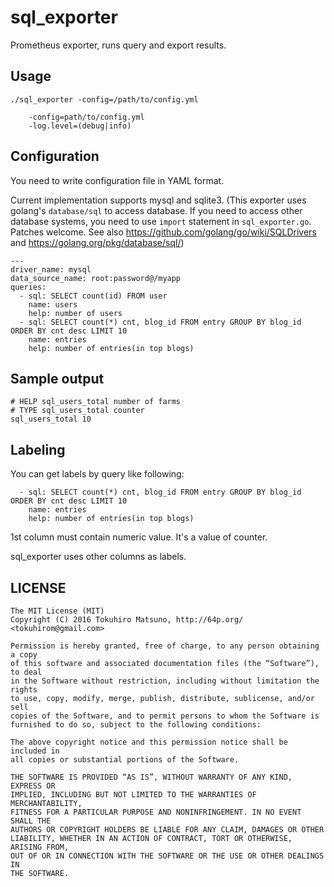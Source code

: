 # sql_exporter

Prometheus exporter, runs query and export results.

## Usage

    ./sql_exporter -config=/path/to/config.yml

        -config=path/to/config.yml
        -log.level=(debug|info)

## Configuration

You need to write configuration file in YAML format.

Current implementation supports mysql and sqlite3.
(This exporter uses golang's `database/sql` to access database.
If you need to access other database systems, you need to use `import` statement in `sql_exporter.go`.
Patches welcome.
See also https://github.com/golang/go/wiki/SQLDrivers and https://golang.org/pkg/database/sql/)

    ---
    driver_name: mysql
    data_source_name: root:password@/myapp
    queries:
      - sql: SELECT count(id) FROM user
        name: users
        help: number of users
      - sql: SELECT count(*) cnt, blog_id FROM entry GROUP BY blog_id ORDER BY cnt desc LIMIT 10
        name: entries
        help: number of entries(in top blogs)

## Sample output

    # HELP sql_users_total number of farms
    # TYPE sql_users_total counter
    sql_users_total 10

## Labeling

You can get labels by query like following:

      - sql: SELECT count(*) cnt, blog_id FROM entry GROUP BY blog_id ORDER BY cnt desc LIMIT 10
        name: entries
        help: number of entries(in top blogs)

1st column must contain numeric value. It's a value of counter.

sql\_exporter uses other columns as labels.

## LICENSE

    The MIT License (MIT)
    Copyright (C) 2016 Tokuhiro Matsuno, http://64p.org/ <tokuhirom@gmail.com>

    Permission is hereby granted, free of charge, to any person obtaining a copy
    of this software and associated documentation files (the “Software”), to deal
    in the Software without restriction, including without limitation the rights
    to use, copy, modify, merge, publish, distribute, sublicense, and/or sell
    copies of the Software, and to permit persons to whom the Software is
    furnished to do so, subject to the following conditions:

    The above copyright notice and this permission notice shall be included in
    all copies or substantial portions of the Software.

    THE SOFTWARE IS PROVIDED “AS IS”, WITHOUT WARRANTY OF ANY KIND, EXPRESS OR
    IMPLIED, INCLUDING BUT NOT LIMITED TO THE WARRANTIES OF MERCHANTABILITY,
    FITNESS FOR A PARTICULAR PURPOSE AND NONINFRINGEMENT. IN NO EVENT SHALL THE
    AUTHORS OR COPYRIGHT HOLDERS BE LIABLE FOR ANY CLAIM, DAMAGES OR OTHER
    LIABILITY, WHETHER IN AN ACTION OF CONTRACT, TORT OR OTHERWISE, ARISING FROM,
    OUT OF OR IN CONNECTION WITH THE SOFTWARE OR THE USE OR OTHER DEALINGS IN
    THE SOFTWARE.


